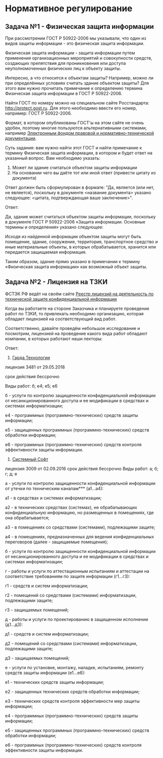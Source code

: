 #  Нормативное регулирование

## Задача №1 - Физическая защита информации

При рассмотрении ГОСТ Р 50922-2006 мы указывали, что один из видов защиты информации - это физическая защита информации.

Физическая защита информации - защита информации путем применения организационных мероприятий и совокупности средств, создающих препятствия для проникновения или доступа неуполномоченных физических лиц к объекту защиты.

Интересно, а что относится к объектам защиты? Например, можно ли при определённых условиях считать здание объектом защиты? Для этого вам нужно прочитать примечание к определению термина Физическая защита информации в ГОСТ Р 50922-2006.

Найти ГОСТ по номеру можно на специальном сайте Росстандарта: http://protect.gost.ru. Для этого необходимо ввести его номер, например: ГОСТ Р 50922-2006.

Формат, в котором опубликованы ГОСТ'ы на этом сайте не очень удобен, поэтому многие пользуются альтернативными системами, например [Электронным фондом правовой и нормативно-технической документации](http://docs.cntd.ru).

Суть задания: вам нужно найти этот ГОСТ и найти примечание к термину Физическая защита информации, в котором и будет ответ на указанный вопрос. Вам необходимо указать:
1. Может ли здание считаться объектом защиты информации
1. На основании чего вы даёте тот или иной ответ (привести цитату из документа)

Ответ должен быть сформулирован в формате: "Да, является (или нет, не является), поскольку в документе <название документа> указано следующее: <цитата, подтверждающая ваше заключение>".

Ответ:

Да, здание может считаться объектом защиты информации, поскольку в документе ГОСТ Р 50922-2006 «Защита информации. Основные термины и определения» указано следующее:

Исходя из найденной информации объектом защиты могут быть помещение, здание, сооружение, территория, транспортное средство и иные материальные объекты, в которых обрабатывается, хранится или передается защищаемая информация. 

Таким образом, здание прямо указано в примечании к термину «Физическая защита информации» как возможный объект защиты.

## Задача №2 - Лицензия на ТЗКИ

ФСТЭК РФ ведёт на своём сайте [Реестр лицензий на деятельность по технической защите конфиденциальной информации](https://reestr.fstec.ru/)

Когда вы работаете на стороне Заказчика и планируете проведение работ по ТЗКИ, то привлекать необходимо организацию, которая обладает лицензией на соответствующий вид работ.

Соответственно, давайте проведём небольшое исследование и посмотрим, лицензией на проведение какого вида работ обладают компании, в которых работают наши лекторы:

Ответ:

1. [Гарда Технологии](https://gardatech.ru)

лицензия 3481 от 29.05.2018

срок действия бессрочно

Виды работ: б; е4; е5; е6

б - услуги по контролю защищенности конфиденциальной информации от несанкционированного доступа и ее модификации в средствах и системах информатизации;

е4 - программных (программно-технических) средств защиты информации;

е5 - защищенных программных (программно-технических) средств обработки информации;

е6 - программных (программно-технических) средств контроля эффективности защиты информации.

1. [Системный Софт](https://www.syssoft.ru)

лицензия 3009 от 02.09.2016 срок действия бессрочно Виды работ: а; б; г; д; е

а - услуги по контролю защищенности конфиденциальной информации от утечки по техническим каналам*** (а1...а4):

а1 - в средствах и системах информатизации;

а2 - в технических средствах (системах), не обрабатывающих конфиденциальную информацию, но размещенных в помещениях, где она обрабатывается;

а3 - в помещениях со средствами (системами), подлежащими защите;

а4 - в помещениях, предназначенных для ведения конфиденциальных переговоров (далее - защищаемые помещения);

б - услуги по контролю защищенности конфиденциальной информации от несанкционированного доступа и ее модификации в средствах и системах информатизации;

г - работы и услуги по аттестационным испытаниям и аттестации на соответствие требованиям по защите информации (г1...г3):

г1 - средств и систем информатизации;

г2 - помещений со средствами (системами) информатизации, подлежащими защите;

г3 - защищаемых помещений;

д - работы и услуги по проектированию в защищенном исполнении (д1...д3):

д1 - средств и систем информатизации;

д2 - помещений со средствами (системами) информатизации, подлежащими защите;

д3 - защищаемых помещений;

е - услуги по установке, монтажу, наладке, испытаниям, ремонту средств защиты информации (е1...е6):

е1 - технических средств защиты информации;

е2 - защищенных технических средств обработки информации;

е3 - технических средств контроля эффективности мер защиты информации;

е4 - программных (программно-технических) средств защиты информации;

е5 - защищенных программных (программно-технических) средств обработки информации;

е6 - программных (программно-технических) средств контроля эффективности защиты информации.